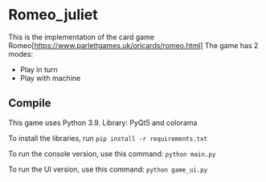 # Romeo_juliet

This is the implementation of the card game Romeo[https://www.parlettgames.uk/oricards/romeo.html]
The game has 2 modes:

- Play in turn
- Play with machine

## Compile

This game uses Python 3.9.
Library: PyQt5 and colorama

To install the libraries, run `pip install -r requirements.txt`

To run the console version, use this command: `python main.py`

To run the UI version, use this command: `python game_ui.py`
